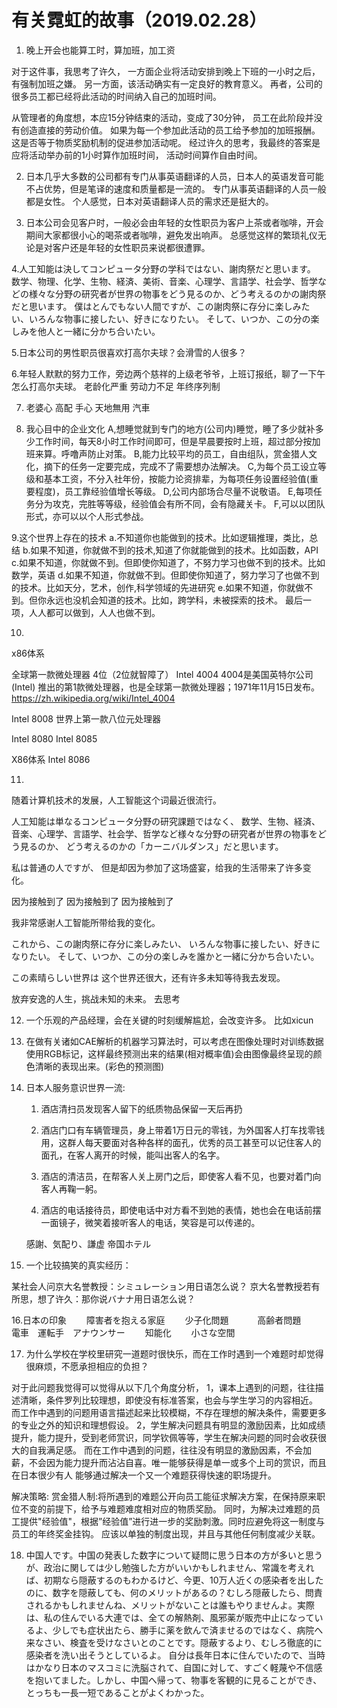 # 有关霓虹的故事（2019.02.28）
1. 晚上开会也能算工时，算加班，加工资

对于这件事，我思考了许久，
一方面企业将活动安排到晚上下班的一小时之后，有强制加班之嫌。
另一方面，该活动确实有一定良好的教育意义。
再者，公司的很多员工都已经将此活动的时间纳入自己的加班时间。

从管理者的角度想，本应15分钟结束的活动，变成了30分钟，
员工在此阶段并没有创造直接的劳动价值。
如果为每一个参加此活动的员工给予参加的加班报酬。
这是否等于物质奖励机制的促进参加活动呢。
经过许久的思考，我最终的答案是应将活动举办前的1小时算作加班时间，
活动时间算作自由时间。

2. 日本几乎大多数的公司都有专门从事英语翻译的人员，日本人的英语发音可能不占优势，但是笔译的速度和质量都是一流的。
专门从事英语翻译的人员一般都是女性。
个人感觉，日本对英语翻译人员的需求还是挺大的。

3. 日本公司会见客户时，一般必会由年轻的女性职员为客户上茶或者咖啡，开会期间大家都很小心的喝茶或者咖啡，避免发出响声。
总感觉这样的繁琐礼仪无论是对客户还是年轻的女性职员来说都很遭罪。
 
4.人工知能は決してコンピュータ分野の学科ではない、謝肉祭だと思います。
数学、物理、化学、生物、経済、美術、音楽、心理学、言語学、社会学、哲学などの様々な分野の研究者が世界の物事をどう見るのか、どう考えるのかの謝肉祭だと思います。
僕はとんでもない人間ですが、この謝肉祭に存分に楽しみたい、いろんな物事に接したい、好きになりたい。
そして、いつか、この分の楽しみを他人と一緒に分かち合いたい。

5.日本公司的男性职员很喜欢打高尔夫球？会滑雪的人很多？

6.年轻人默默的努力工作，旁边两个慈祥的上级老爷爷，上班订报纸，聊了一下午怎么打高尔夫球。
老龄化严重
劳动力不足
年终序列制

7. 老婆心
   高配
   手心
   天地無用
   汽車
   

8. 我心目中的企业文化
A,想睡觉就到专门的地方(公司内)睡觉，睡了多少就补多少工作时间，每天8小时工作时间即可，但是早晨要按时上班，超过部分按加班来算。呼噜声防止对策。
B,能力比较平均的员工，自由组队，赏金猎人文化，摘下的任务一定要完成，完成不了需要想办法解决。
C,为每个员工设立等级和基本工资，不分入社年份，按能力论资排辈，为每项任务设置经验值(重要程度)，员工靠经验值增长等级。
D,公司内部场合尽量不说敬语。
E,每项任务分为攻克，完胜等等级，经验值会有所不同，会有隐藏关卡。
F,可以以团队形式，亦可以以个人形式参战。


9.这个世界上存在的技术
a.不知道你也能做到的技术。比如逻辑推理，类比，总结
b.如果不知道，你就做不到的技术,知道了你就能做到的技术。比如函数，API
c.如果不知道，你就做不到。但即使你知道了，不努力学习也做不到的技术。比如数学，英语
d.如果不知道，你就做不到。但即使你知道了，努力学习了也做不到的技术。比如天分，艺术，创作,科学领域的先进研究
e.如果不知道，你就做不到。但你永远也没机会知道的技术。比如，跨学科，未被探索的技术。
最后一项，人人都可以做到，人人也做不到。



10.
x86体系

全球第一款微处理器 4位（2位就智障了） Intel 4004
4004是美国英特尔公司 (Intel) 推出的第1款微处理器，也是全球第一款微处理器；1971年11月15日发布。
https://zh.wikipedia.org/wiki/Intel_4004

Intel 8008
世界上第一款八位元处理器

Intel 8080
Intel 8085

X86体系
Intel 8086







11.
随着计算机技术的发展，人工智能这个词最近很流行。

人工知能は単なるコンピュータ分野の研究課題ではなく、
数学、生物、経済、音楽、心理学、言語学、社会学、哲学など様々な分野の研究者が世界の物事をどう見るのか、
どう考えるのかの「カーニバルダンス」だと思います。
 
私は普通の人ですが、
但是却因为参加了这场盛宴，给我的生活带来了许多变化。

因为接触到了
因为接触到了
因为接触到了

我非常感谢人工智能所带给我的变化。

これから、この謝肉祭に存分に楽しみたい、
いろんな物事に接したい、好きになりたい。 
そして、いつか、この分の楽しみを誰かと一緒に分かち合いたい。

この素晴らしい世界は
这个世界还很大，还有许多未知等待我去发现。

放弃安逸的人生，挑战未知的未来。
去思考

12. 一个乐观的产品经理，会在关键的时刻缓解尴尬，会改变许多。
    比如xicun
    
13. 在做有关诸如CAE解析的机器学习算法时，可以考虑在图像处理时对训练数据使用RGB标记，这样最终预测出来的结果(相对概率值)会由图像最终呈现的颜色清晰的表现出来。(彩色的预测图)


14. 日本人服务意识世界一流:

     1. 酒店清扫员发现客人留下的纸质物品保留一天后再扔
     
     2. 酒店门口有车辆管理员，身上带着1万日元的零钱，为外国客人打车找零钱用，这群人每天要面对各种各样的面孔，优秀的员工甚至可以记住客人的面孔，在客人离开的时候，能叫出客人的名字。
     
     3. 酒店的清洁员，在帮客人关上房门之后，即使客人看不见，也要对着门向客人再鞠一躬。
     
     4. 酒店的电话接待员，即使电话中对方看不到她的表情，她也会在电话前摆一面镜子，微笑着接听客人的电话，笑容是可以传递的。
     
     感謝、気配り、謙虚
     帝国ホテル



15. 一个比较搞笑的真实经历：

某社会人问京大名誉教授：シミュレーション用日语怎么说？
京大名誉教授若有所思，想了许久：那你说バナナ用日语怎么说？


16.日本の印象　　
障害者を抱える家庭　　
少子化問題　　　
高齢者問題　　
電車　運転手　アナウンサー　　
知能化　　
小さな空間　　
　
 
17. 为什么学校在学校里研究一道题时很快乐，而在工作时遇到一个难题时却觉得很麻烦，不愿承担相应的负担？


对于此问题我觉得可以觉得从以下几个角度分析，
1，课本上遇到的问题，往往描述清晰，条件罗列比较理想，即使没有标准答案，也会与学生学习的内容相近。
而工作中遇到的问题用语言描述起来比较模糊，不存在理想的解决条件，需要更多的专业之外的知识和理想假设。
2，学生解决问题具有明显的激励因素，比如成绩提升，能力提升，受到老师赏识，同学钦佩等等，学生在解决问题的同时会收获很大的自我满足感。
而在工作中遇到的问题，往往没有明显的激励因素，不会加薪，不会因为能力提升而沾沾自喜。唯一能够获得是单一或多个上司的赏识，而且在日本很少有人
能够通过解决一个又一个难题获得快速的职场提升。

解决策略: 赏金猎人制:将所遇到的难题公开向员工能征求解决方案，在保持原来职位不变的前提下，给予与难题难度相对应的物质奖励。
         同时，为解决过难题的员工提供"经验值"，根据”经验值”进行进一步的奖励刺激。同时应避免将这一制度与员工的年终奖金挂钩。
         应该以单独的制度出现，并且与其他任何制度减少关联。


18. 中国人です。中国の発表した数字について疑問に思う日本の方が多いと思うが、政治に関しては少し勉強した方がいいかもしれません、常識を考えれば、初期なら隠蔽するのもわかるけど、今更、10万人近くの感染者を出したのに、数字を隠蔽しても、何のメリットがあるの？むしろ隠蔽したら、問責されるかもしれませんね、メリットがないことは誰もやりませんよ。実際は、私の住んでいる大連では、全ての解熱剤、風邪薬が販売中止になっているよ、少しでも症状出たら、勝手に薬を飲んで済ませるのではなく、病院へ来なさい、検査を受けなさいとのことです。隠蔽するより、むしろ徹底的に感染者を洗い出そうとしているよ。
自分は長年日本に住んでいたので、当時はかなり日本のマスコミに洗脳されて、自国に対して、すごく軽蔑や不信感を抱いてました。しかし、中国へ帰って、物事を客観的に見ることができ、とっちも一長一短であることがよくわかった。










